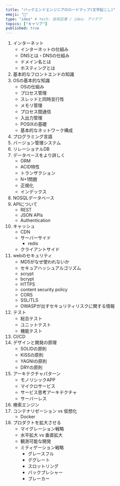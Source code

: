 ```yaml
---
title: "バックエンドエンジニアのロードマップ(文字起こし)"
emoji: "🦔"
type: "idea" # tech: 技術記事 / idea: アイデア
topics: ["キャリア"]
published: true
---
```


1. インターネット
    * インターネットの仕組み
    * DNSとは・DNSの仕組み
    * ドメイン名とは
    * ホスティングとは
1. 基本的なフロントエンドの知識
1. OSの基本的な知識
    * OSの仕組み
    * プロセス管理
    * スレッドと同時並行性
    * メモリ管理
    * プロセス間通信
    * 入出力管理
    * POSIXの基礎
    * 基本的なネットワーク構成
1. プログラミング言語
1. バージョン管理システム
1. リレーショナルDB
1. データベースをより詳しく
    * ORM
    * ACID特性
    * トランザクション
    * N+1問題
    * 正規化
    * インデックス
1. NOSQLデータベース
1. APIについて
    * REST
    * JSON APIs
    * Authentication
1. キャッシュ
    * CDN
    * サーバーサイド
         *  redis
    * クライアントサイド
1. webのセキュリティ
    * MD5がなぜ使われないか
    * セキュアハッシュアルゴリズム
    * scrypt
    * bcrypt
    * HTTPS
    * content security policy
    * CORS
    * SSL/TLS
    * OWASPが出すセキュリティリスクに関する情報
1. テスト
    * 総合テスト
    * ユニットテスト
    * 機能テスト
1. CI/CD
1. デザインと開発の原理
    * SOLIDの原則
    * KISSの原則
    * YAGNIの原則
    * DRYの原則
1. アーキテクチャパターン
    * モノリシックAPP
    * マイクロサービス
    * サービス思考アーキテクチャ
    * サーバーレス
1. 検索エンジン
1. コンテナリゼーション vs 仮想化
    * Docker
1. プロダクトを拡大させる
    * マイグレーション戦略
    * 水平拡大 vs 垂直拡大
    * 観測可能な開発
    * ミティゲーション戦略
         * グレースフル
         * デグレート
         * スロットリング
         * バックプレシャー
         * ブレーカー